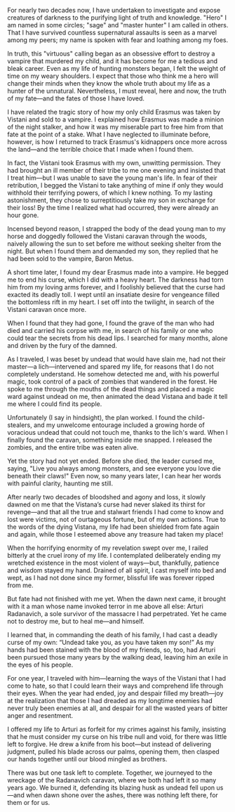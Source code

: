 

For nearly two decades now, I have undertaken to investigate and expose creatures of darkness to the purifying light of truth and knowledge. "Hero" I am named in some circles; "sage" and "master hunter" I am called in others. That I have survived countless supernatural assaults is seen as a marvel among my peers; my name is spoken with fear and loathing among my foes.

In truth, this "virtuous" calling began as an obsessive effort to destroy a vampire that murdered my child, and it has become for me a tedious and bleak career. Even as my life of hunting monsters began, I felt the weight of time on my weary shoulders. I expect that those who think me a hero will change their minds when they know the whole truth about my life as a hunter of the unnatural. Nevertheless, I must reveal, here and now, the truth of my fate—and the fates of those I have loved.

I have related the tragic story of how my only child Erasmus was taken by Vistani and sold to a vampire. I explained how Erasmus was made a minion of the night stalker, and how it was my miserable part to free him from that fate at the point of a stake. What I have neglected to illuminate before, however, is how I returned to track Erasmus's kidnappers once more across the land—and the terrible choice that I made when I found them.

In fact, the Vistani took Erasmus with my own, unwitting permission. They had brought an ill member of their tribe to me one evening and insisted that I treat him—but I was unable to save the young man's life. In fear of their retribution, I begged the Vistani to take anything of mine if only they would withhold their terrifying powers, of which I knew nothing. To my lasting astonishment, they chose to surreptitiously take my son in exchange for their loss! By the time I realized what had occurred, they were already an hour gone.

Incensed beyond reason, I strapped the body of the dead young man to my horse and doggedly followed the Vistani caravan through the woods, naively allowing the sun to set before me without seeking shelter from the night. But when I found them and demanded my son, they replied that he had been sold to the vampire, Baron Metus.

A short time later, I found my dear Erasmus made into a vampire. He begged me to end his curse, which I did with a heavy heart. The darkness had torn him from my loving arms forever, and I foolishly believed that the curse had exacted its deadly toll. I wept until an insatiate desire for vengeance filled the bottomless rift in my heart. I set off into the twilight, in search of the Vistani caravan once more.

When I found that they had gone, I found the grave of the man who had died and carried his corpse with me, in search of his family or one who could tear the secrets from his dead lips. I searched for many months, alone and driven by the fury of the damned.

As I traveled, I was beset by undead that would have slain me, had not their master—a lich—intervened and spared my life, for reasons that I do not completely understand. He somehow detected me and, with his powerful magic, took control of a pack of zombies that wandered in the forest. He spoke to me through the mouths of the dead things and placed a magic ward against undead on me, then animated the dead Vistana and bade it tell me where I could find its people.

Unfortunately (I say in hindsight), the plan worked. I found the child-stealers, and my unwelcome entourage included a growing horde of voracious undead that could not touch me, thanks to the lich's ward. When I finally found the caravan, something inside me snapped. I released the zombies, and the entire tribe was eaten alive.

Yet the story had not yet ended. Before she died, the leader cursed me, saying, "Live you always among monsters, and see everyone you love die beneath their claws!" Even now, so many years later, I can hear her words with painful clarity, haunting me still.

After nearly two decades of bloodshed and agony and loss, it slowly dawned on me that the Vistana’s curse had never slaked its thirst for revenge—and that all the true and stalwart friends I had come to know and lost were victims, not of ourtageous fortune, but of my own actions. True to the words of the dying Vistana, my life had been shielded from fate again and again, while those I esteemed above any treasure had taken my place!

When the horrifying enormity of my revelation swept over me, I railed bitterly at the cruel irony of my life. I contemplated deliberately ending my wretched existence in the most violent of ways—but, thankfully, patience and wisdom stayed my hand. Drained of all spirit, I cast myself into bed and wept, as I had not done since my former, blissful life was forever ripped from me.

But fate had not finished with me yet. When the dawn next came, it brought with it a man whose name invoked terror in me above all else: Arturi Radanavich, a sole survivor of the massacre I had perpetrated. Yet he came not to destroy me, but to heal me—and himself.

I learned that, in commanding the death of his family, I had cast a deadly curse of my own: “Undead take you, as you have taken my son!” As my hands had been stained with the blood of my friends, so, too, had Arturi been pursued those many years by the walking dead, leaving him an exile in the eyes of his people.

For one year, I traveled with him—learning the ways of the Vistani that I had come to hate, so that I could learn their ways and comprehend life through their eyes. When the year had ended, joy and despair filled my breath—joy at the realization that those I had dreaded as my longtime enemies had never truly been enemies at all, and despair for all the wasted years of bitter anger and resentment.

I offered my life to Arturi as forfeit for my crimes against his family, insisting that he must consider my curse on his tribe null and void, for there was little left to forgive. He drew a knife from his boot—but instead of delivering judgment, pulled his blade across our palms, opening them, then clasped our hands together until our blood mingled as brothers.

There was but one task left to complete. Together, we journeyed to the wreckage of the Radanavich caravan, where we both had left it so many years ago. We burned it, defending its blazing husk as undead fell upon us—and when dawn shone over the ashes, there was nothing left there, for them or for us.